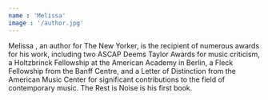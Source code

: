 ```yaml
---
name : 'Melissa'
image : '/author.jpg'
---
```


Melissa , an author for The New Yorker, is the recipient of numerous awards for his work, including two ASCAP Deems Taylor Awards for music criticism, a Holtzbrinck Fellowship at the American Academy in Berlin, a Fleck Fellowship from the Banff Centre, and a Letter of Distinction from the American Music Center for significant contributions to the field of contemporary music. The Rest is Noise is his first book.